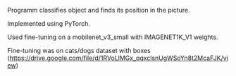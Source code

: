 Programm classifies object and finds its position in the picture.

Implemented using PyTorch.

Used fine-tuning on a mobilenet_v3_small with IMAGENET1K_V1 weights.

Fine-tuning was on cats/dogs dataset with boxes 
(https://drive.google.com/file/d/1RVoLlMGx_qqxclsnUgWSoYn8t2McaFJK/view) 


